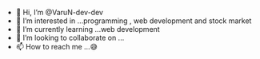 - 👋 Hi, I’m @VaruN-dev-dev
- 👀 I’m interested in ...programming , web development and stock market
- 🌱 I’m currently learning ...web development
- 💞️ I’m looking to collaborate on ...
- 📫 How to reach me ...😅

<!---
VaruN-dev-dev/VaruN-dev-dev is a ✨ special ✨ repository because its `README.md` (this file) appears on your GitHub profile.
You can click the Preview link to take a look at your changes.
--->
